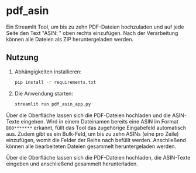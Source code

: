 # pdf_asin

Ein Streamlit Tool, um bis zu zehn PDF-Dateien hochzuladen und auf jede Seite den Text
"ASIN: <Eingabe>" oben rechts einzufügen. Nach der Verarbeitung können alle Dateien
als ZIP heruntergeladen werden.

## Nutzung

1. Abhängigkeiten installieren:
   ```bash
   pip install -r requirements.txt
   ```
2. Die Anwendung starten:
   ```bash
   streamlit run pdf_asin_app.py
   ```


Über die Oberfläche lassen sich die PDF-Dateien hochladen und die ASIN-Texte eingeben.
Wird in einem Dateinamen bereits eine ASIN im Format `B00*******` erkannt, füllt
das Tool das zugehörige Eingabefeld automatisch aus. Zudem gibt es ein Bulk-Feld,
um bis zu zehn ASINs (eine pro Zeile) einzufügen, womit die Felder der Reihe
nach befüllt werden. Anschließend können alle bearbeiteten Dateien gesammelt
heruntergeladen werden.

Über die Oberfläche lassen sich die PDF-Dateien hochladen, die ASIN-Texte eingeben
und anschließend gesammelt herunterladen.


